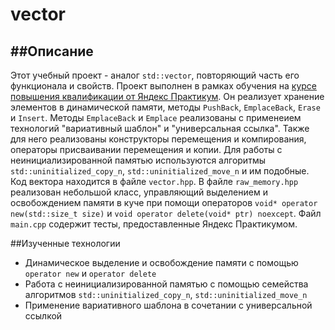 # vector

##Описание
--
Этот учебный проект - аналог `std::vector`, повторяющий часть его функционала и свойств. Проект выполнен в рамках обучения на [курсе повышения квалификации от Яндекс Практикум](https://practicum.yandex.ru/cpp/?from=catalog). Он реализует хранение элементов в динамической памяти, методы `PushBack`, `EmplaceBack`, `Erase` и `Insert`. Методы `EmplaceBack` и `Emplace` реализованы с применеием технологий "вариативный шаблон" и "универсальная ссылка". Также для него реализованы конструкторы перемещения и компирования, операторы присваивании перемещения и копии. Для работы с неинициализированной памятью используются алгоритмы `std::uninitialized_copy_n`, `std::uninitialized_move_n` и им подобные. Код вектора находится в файле `vector.hpp`. В файле `raw_memory.hpp` реализован небольшой класс, управляющий выделением и освобождением памяти в куче при помощи операторов `void* operator new(std::size_t size)` и `void operator delete(void* ptr) noexcept`. Файл `main.cpp` содержит тесты, предоставленные Яндекс Практикумом.

##Изученные технологии
* Динамическое выделение и освобождение памяти с помощью `operator new` и `operator delete`
* Работа с неинициализированной памятью с помощью семейства алгоритмов `std::uninitialized_copy_n`, `std::uninitialized_move_n`
* Применение вариативного шаблона в сочетании с универсальной ссылкой
